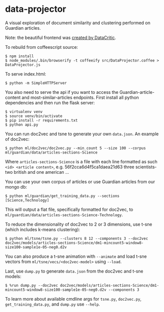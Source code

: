 data-projector
==============
A visual exploration of document similarity and clustering performed on Guardian articles.

Note: the beautiful frontend was [created by DataCritic](ec2-54-88-15-234.compute-1.amazonaws.com).

To rebuild from coffeescript source:

    $ npm install
    $ node_modules/.bin/browserify -t coffeeify src/DataProjector.coffee > DataProjector.js

To serve index.html:

    $ python -m SimpleHTTPServer

You also need to serve the api if you want to access the Guardian-article-content and most-similar-articles endpoints. 
First install all python dependencies and then run the flask server:

    $ virtualenv venv
    $ source venv/bin/activate
    $ pip install -r requirements.txt
    $ python api.py

You can run doc2vec and tsne to generate your own `data.json`. An example of doc2vec:

    $ python ml/doc2vec/doc2vec.py --min_count 5 --size 100 --corpus ml/guardian/data/articles-sections-Science

Where `articles-sections-Science` is a file with each line formatted as such `<id> <article content>`, e.g. 56f2cca6d4f5ca1daea21d63 three scientists-two british and one american ...

You can use your own corpus of articles or use Guardian articles from our mongo db:

    $ python ml/guardian/get_training_data.py --sections [Science,Technology]

This will output a flat file, specifically formatted for doc2vec, to `ml/guardian/data/articles-sections-Science-Technology`.

To reduce the dimensionality of doc2vec to 2 or 3 dimensions, use t-sne (which includes k-means clustering):

    $ python ml/tsne/tsne.py --clusters 8 12 --components 3 --doc2vec doc2vec/models/articles-sections-Science/dm1-mincount5-window8-size100-sample1e-05-neg0.d2v

You can also produce a t-sne animation with `--animate` and load t-sne vectors from `ml/tsne/vecs/<doc2vec-model>` using `--load`.

Last, use `dump.py` to generate `data.json` from the doc2vec and t-sne models:

    $ %run dump.py --doc2vec doc2vec/models/articles-sections-Science/dm1-mincount5-window8-size100-sample1e-05-neg0.d2v --components 3

To learn more about available cmdline args for `tsne.py`, `doc2vec.py`, `get_training_data.py`, and `dump.py` use `--help`.

